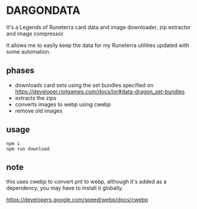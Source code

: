 # DARGONDATA

It's a Legends of Runeterra card data and image downloader, zip extractor and image compressor.

It allows me to easily keep the data for my Runeterra utilities updated with some automation.

## phases

- downloads card sets using the set bundles specified on https://developer.riotgames.com/docs/lor#data-dragon_set-bundles
- extracts the zips
- converts images to webp using cwebp
- remove old images

## usage

```
npm i
npm run download
```

## note

this uses cwebp to convert pnt to webp, although it's added as a dependency, you may have to install it globally. 

https://developers.google.com/speed/webp/docs/cwebp

